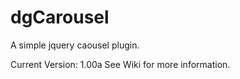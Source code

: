 dgCarousel
==========

A simple jquery caousel plugin. 

Current Version: 1.00a
See Wiki for more information.